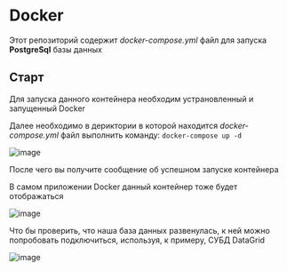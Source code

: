# Docker     

Этот репозиторий содержит _docker-compose.yml_ файл для запуска __PostgreSql__ базы данных

## Старт

Для запуска данного контейнера необходим устрановленный и запущенный Docker

Далее необходимо в дериктории в которой находится _docker-compose.yml_ файл выполнить команду: `docker-compose up -d`

![image](https://github.com/VladlenaTA/bigdata_lab_3/assets/91695607/6af72a98-2f7a-4ca6-a067-ae57aa726d10)

После чего вы получите сообщение об успешном запуске контейнера

В самом приложении Docker данный контейнер тоже будет отображаться

![image](https://github.com/VladlenaTA/bigdata_lab_3/assets/91695607/b5fd0954-70e6-4568-91b3-73b7f00946eb)

Что бы проверить, что наша база данных развенулась, к ней можно попробовать подключиться, используя, к примеру, СУБД DataGrid

![image](https://github.com/VladlenaTA/bigdata_lab_3/assets/91695607/f9ebf146-2c58-4e51-92c2-118e972f9ad3)

